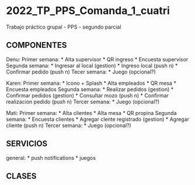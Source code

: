 # 2022_TP_PPS_Comanda_1_cuatri
Trabajo práctico grupal - PPS - segundo parcial

COMPONENTES
-----------

Denu: 
		Primer semana:
			* Alta supervisor
			* QR ingreso
			* Encuesta supervisor
		Segunda semana: 
			* Ingresar al local (gestion)
			* Ingreso local (push n)
			* Confirmar pedido (push n)
		Tecer semana:
			* Juego (opcional?)

Karen:
		Primer semana:
			* Icono + Splash
			* Alta empleados
			* QR mesa
			* Encuesta empleados
		Segunda semana:
			* Realizar pedidos (gestion)
			* Confirmar pedidos (gestion)
			* Consultar mozo (push n)
			* Confirmar realizacion pedido (push n)
		Tercer semana:
			* Juego (opcional?)

Mati:
		Primer semana:
			* Alta clientes
			* Alta mesa
			* QR propina
		Segunda semana:
			* Encuesta clientes
			* Agregar clente registrado (gestion)
			* Agregar cliente (push n)
		Tercer semana:
			* Juego (opcional?)




SERVICIOS
---------
general:
	* push notifications
	* juegos




CLASES
------
